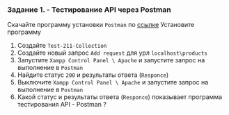 ### Задание 1. - Тестирование API через Postman

Скачайте программу установки `Postman` по [ссылке](https://www.postman.com/downloads/?utm_source=postman-home)
Установите программу

1. Создайте `Test-211-Collection`
2. Создайте новый запрос `Add request` для урл `localhost\products`
3. Запустите `Xampp Control Panel \ Apache` и запустите запрос на выполнение в `Postman`
4. Найдите статус `200` и результаты ответа (`Responce`)
5. Выключите `Xampp Control Panel \ Apache` и запустите запрос на выполнение в `Postman`
6. Какой статус и результаты ответа (`Responce`) показывает программа тестирования API - Postman ?

